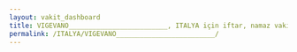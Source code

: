 ```yaml
---
layout: vakit_dashboard
title: VIGEVANO_________________________, ITALYA için iftar, namaz vakitleri ve hava durumu - ilçe/eyalet seç
permalink: /ITALYA/VIGEVANO_________________________/
---
```


<script type="text/javascript">
  var GLOBAL_COUNTRY = 'ITALYA';
  var GLOBAL_CITY = 'VIGEVANO_________________________';
  var GLOBAL_STATE = '';
  var lat = 72;
  var lon = 21;
</script>
